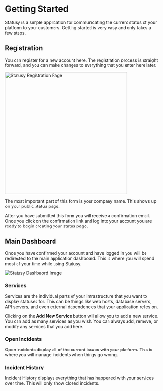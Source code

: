 # Getting Started

Statusy is a simple application for communicating the current status of your platform to your customers. Getting started is very easy and only takes a few steps.

## Registration

You can register for a new account [here](https://statusy.co/auth/register). The registration process is straight forward, and you can make changes to everything that you enter here later.

<img alt="Statusy Registration Page" src="images/registration.png" width="400px">

The most important part of this form is your company name. This shows up on your public status page.

After you have submitted this form you will receive a confirmation email. Once you click on the confirmation link and log into your account you are ready to begin creating your status page.

## Main Dashboard

Once you have confirmed your account and have logged in you will be redirected to the main application dashboard. This is where you will spend most of your time while using Statusy.

![Statusy Dashbaord Image](dashboard.png)

### Services

Services are the individual parts of your infrastructure that you want to display statuses for. This can be things like web hosts, database servers, API servers, and even external dependencies that your application relies on.

Clicking on the **Add New Service** button will allow you to add a new service. You can add as many services as you wish. You can always add, remove, or modify any services that you add here.

### Open Incidents

Open Incidents display all of the current issues with your platform. This is where you will manage incidents when things go wrong.

### Incident History

Incident History displays everything that has happened with your services over time. This will only show closed incidents.
